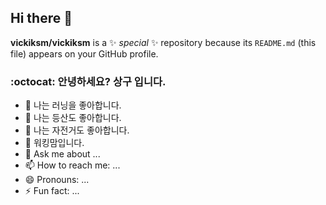 ## Hi there 👋


**vickiksm/vickiksm** is a ✨ _special_ ✨ repository because its `README.md` (this file) appears on your GitHub profile.


### :octocat: 안녕하세요? 상구 입니다.

- 🔭 나는 러닝을 좋아합니다.
- 🌱 나는 등산도 좋아합니다.
- 👯 나는 자전거도 좋아합니다.
- 🤔 워킹맘입니다.
- 💬 Ask me about ...
- 📫 How to reach me: ...
- 😄 Pronouns: ...
- ⚡ Fun fact: ...

